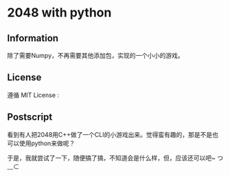 # 2048 with python

## Information

除了需要Numpy，不再需要其他添加包，实现的一个小小的游戏。

## License

遵循 MIT License :



## Postscript

看到有人把2048用C++做了一个CLI的小游戏出来。觉得蛮有趣的，那是不是也可以使用python来做呢？

于是，我就尝试了一下，随便搞了搞，不知道会是什么样，但，应该还可以吧~ つ﹏⊂


